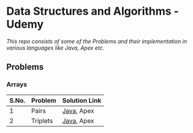 # Data Structures and Algorithms - Udemy

_This repo consists of some of the Problems and their implementation in various languages like Java, Apex etc._

## Problems

### Arrays

| S.No. | Problem  | Solution Link                                                           |
| ----- | -------- | ----------------------------------------------------------------------- |
| 1     | Pairs    | [Java](Solutions_Java/Solutions/src/SumPair.java), Apex                 |
| 2     | Triplets | [Java](Solutions_Java/Solutions/src/TripletsDistinctOrdered.java), Apex |